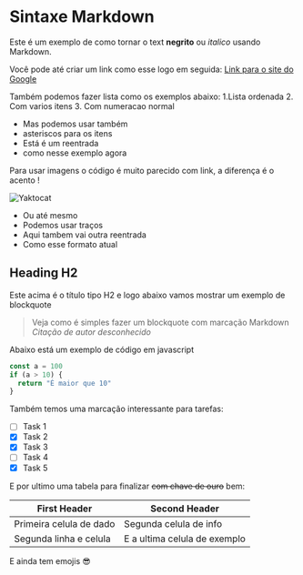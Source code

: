 # Sintaxe Markdown

Este é um exemplo de como tornar o text **negrito** ou *italico* usando Markdown.

Você pode até criar um link como esse logo em seguida: [Link para o site do Google](https://google.com)

Também podemos fazer lista como os exemplos abaixo:
1.Lista ordenada
2. Com varios itens
3. Com numeracao normal

* Mas podemos usar também
* asteriscos para os itens
 * Está é um reentrada
* como nesse exemplo agora

Para usar imagens o código é muito parecido com link, a diferença é o acento !

![Yaktocat](https://octodex.github.com/images/yaktocat.png)

- Ou até mesmo
- Podemos usar traços
 - Aqui tambem vai outra reentrada
- Como esse formato atual

## Heading H2

Este acima é o título tipo H2 e logo abaixo vamos mostrar um exemplo de blockquote

> Veja como é simples fazer um blockquote com marcação Markdown
> _Citação de autor desconhecido_

Abaixo está um exemplo de código em javascript

```javascript
const a = 100
if (a > 10) {
  return "É maior que 10"
} 
```

Também temos uma marcação interessante para tarefas:
- [ ] Task 1
- [x] Task 2
- [x] Task 3
- [ ] Task 4
- [x] Task 5

E por ultimo uma tabela para finalizar ~~com chave de ouro~~ bem:

First Header | Second Header
------------ | -------------
Primeira celula de dado | Segunda celula de info
Segunda linha e celula | E a ultima celula de exemplo

E ainda tem emojis :sunglasses:
